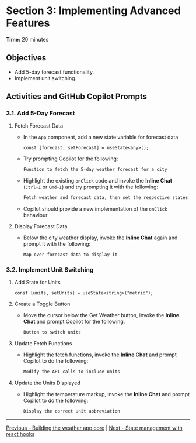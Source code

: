 # Section 3: Implementing Advanced Features

**Time:** 20 minutes

## Objectives

- Add 5-day forecast functionality.
- Implement unit switching.

## Activities and GitHub Copilot Prompts

### 3.1. Add 5-Day Forecast

1. Fetch Forecast Data

   - In the `App` component, add a new state variable for forecast data

     ```tsx
     const [forecast, setForecast] = useState<any>();
     ```

   - Try prompting Copilot for the following:

     ```md
     Function to fetch the 5-day weather forecast for a city
     ```

   - Highlight the existing `onClick` code and invoke the **Inline Chat** (`Ctrl+I` or `Cmd+I`) and try prompting it with the following:

     ```md
     Fetch weather and forecast data, then set the respective states
     ```

   - Copilot should provide a new implementation of the `onClick` behaviour

2. Display Forecast Data

   - Below the city weather display, invoke the **Inline Chat** again and prompt it with the following:

     ```md
     Map over forecast data to display it
     ```

### 3.2. Implement Unit Switching

1. Add State for Units

   ```tsx
   const [units, setUnits] = useState<string>("metric");
   ```

2. Create a Toggle Button

   - Move the cursor below the Get Weather button, invoke the **Inline Chat** and prompt Copilot for the following:

     ```md
     Button to switch units
     ```

3. Update Fetch Functions

   - Highlight the fetch functions, invoke the **Inline Chat** and prompt Copilot to do the following:

     ```md
     Modify the API calls to include units
     ```

4. Update the Units Displayed

   - Highlight the temperature markup, invoke the **Inline Chat** and prompt Copilot to do the following:

     ```md
     Display the correct unit abbreviation
     ```

---

[Previous - Building the weather app core](./02-building-the-weather-app-core.md) | [Next - State management with react hooks](./04-state-management-with-react-hooks.md)
